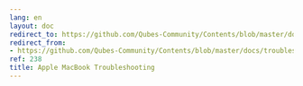 ```yaml
---
lang: en
layout: doc
redirect_to: https://github.com/Qubes-Community/Contents/blob/master/docs/troubleshooting/macbook-troubleshooting.md
redirect_from:
- https://github.com/Qubes-Community/Contents/blob/master/docs/troubleshooting/macbook-troubleshooting.md
ref: 238
title: Apple MacBook Troubleshooting
---
```

